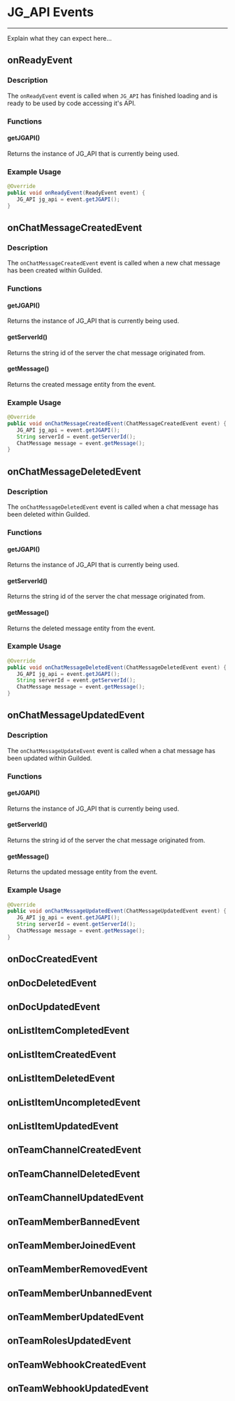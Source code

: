# JG_API Events
---
Explain what they can expect here...

## onReadyEvent
### Description <!-- {docsify-ignore} -->
The `onReadyEvent` event is called when `JG_API` has finished loading and is ready to be used by code accessing it's API.
### Functions <!-- {docsify-ignore} -->
#### getJGAPI() <!-- {docsify-ignore} -->
Returns the instance of JG_API that is currently being used.
### Example Usage <!-- {docsify-ignore} -->
 ```java
 @Override
 public void onReadyEvent(ReadyEvent event) {
    JG_API jg_api = event.getJGAPI();
 }
 ```

## onChatMessageCreatedEvent
### Description <!-- {docsify-ignore} -->
The `onChatMessageCreatedEvent` event is called when a new chat message has been created within Guilded.
### Functions <!-- {docsify-ignore} -->
#### getJGAPI() <!-- {docsify-ignore} -->
Returns the instance of JG_API that is currently being used.
#### getServerId() <!-- {docsify-ignore} -->
Returns the string id of the server the chat message originated from.
#### getMessage() <!-- {docsify-ignore} -->
Returns the created message entity from the event.
### Example Usage <!-- {docsify-ignore} -->
 ```java
 @Override
 public void onChatMessageCreatedEvent(ChatMessageCreatedEvent event) {
    JG_API jg_api = event.getJGAPI();
    String serverId = event.getServerId();
    ChatMessage message = event.getMessage();
 }
 ```

## onChatMessageDeletedEvent
### Description <!-- {docsify-ignore} -->
The `onChatMessageDeletedEvent` event is called when a chat message has been deleted within Guilded.
### Functions <!-- {docsify-ignore} -->
#### getJGAPI() <!-- {docsify-ignore} -->
Returns the instance of JG_API that is currently being used.
#### getServerId() <!-- {docsify-ignore} -->
Returns the string id of the server the chat message originated from.
#### getMessage() <!-- {docsify-ignore} -->
Returns the deleted message entity from the event.
### Example Usage <!-- {docsify-ignore} -->
 ```java
 @Override
 public void onChatMessageDeletedEvent(ChatMessageDeletedEvent event) {
    JG_API jg_api = event.getJGAPI();
    String serverId = event.getServerId();
    ChatMessage message = event.getMessage();
 }
 ```

## onChatMessageUpdatedEvent
### Description <!-- {docsify-ignore} -->
The `onChatMessageUpdateEvent` event is called when a chat message has been updated within Guilded.
### Functions <!-- {docsify-ignore} -->
#### getJGAPI() <!-- {docsify-ignore} -->
Returns the instance of JG_API that is currently being used.
#### getServerId() <!-- {docsify-ignore} -->
Returns the string id of the server the chat message originated from.
#### getMessage() <!-- {docsify-ignore} -->
Returns the updated message entity from the event.
### Example Usage <!-- {docsify-ignore} -->
 ```java
 @Override
 public void onChatMessageUpdatedEvent(ChatMessageUpdatedEvent event) {
    JG_API jg_api = event.getJGAPI();
    String serverId = event.getServerId();
    ChatMessage message = event.getMessage();
 }
 ```

## onDocCreatedEvent
## onDocDeletedEvent
## onDocUpdatedEvent

## onListItemCompletedEvent
## onListItemCreatedEvent
## onListItemDeletedEvent
## onListItemUncompletedEvent
## onListItemUpdatedEvent

## onTeamChannelCreatedEvent
## onTeamChannelDeletedEvent
## onTeamChannelUpdatedEvent

## onTeamMemberBannedEvent
## onTeamMemberJoinedEvent
## onTeamMemberRemovedEvent
## onTeamMemberUnbannedEvent
## onTeamMemberUpdatedEvent
## onTeamRolesUpdatedEvent

## onTeamWebhookCreatedEvent
## onTeamWebhookUpdatedEvent